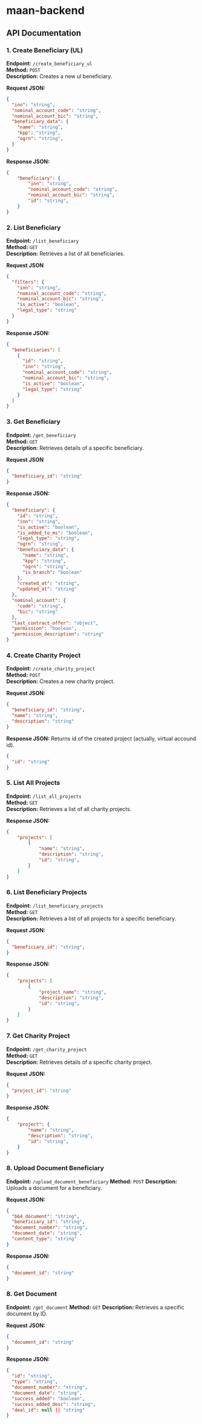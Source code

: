 # maan-backend
## API Documentation

### 1. Create Beneficiary (UL)

**Endpoint:** `/create_beneficiary_ul`  
**Method:** `POST`  
**Description:** Creates a new ul beneficiary.

**Request JSON:**
```json
{
  "inn": "string",
  "nominal_account_code": "string",
  "nominal_account_bic": "string",
  "beneficiary_data": {
    "name": "string",
    "kpp": "string",
    "ogrn": "string",
  }
}
```

**Response JSON:**
```json
{
    "beneficiary": {
        "inn": "string",
        "nominal_account_code": "string",
        "nominal_account_bic": "string",
        "id": "string",
    }
}
```

### 2. List Beneficiary

**Endpoint:** `/list_beneficiary`  
**Method:** `GET`  
**Description:** Retrieves a list of all beneficiaries.

**Request JSON**
```json
{
  "filters": {
    "inn": "string",
    "nominal_account_code": "string",
    "nominal_account_bic": "string",
    "is_active": "boolean",
    "legal_type": "string"
  }
}
```

**Response JSON:**
```json
{
  "beneficiaries": [
    {
      "id": "string",
      "inn": "string",
      "nominal_account_code": "string",
      "nominal_account_bic": "string",
      "is_active": "boolean",
      "legal_type": "string"
    }
  ]
}
```

### 3. Get Beneficiary

**Endpoint:** `/get_beneficiary`  
**Method:** `GET`  
**Description:** Retrieves details of a specific beneficiary.

**Request JSON**
```json
{
  "beneficiary_id": "string"
}
```

**Response JSON:**
```json
{
  "beneficiary": {
    "id": "string",
    "inn": "string",
    "is_active": "boolean",
    "is_added_to_ms": "boolean",
    "legal_type": "string",
    "ogrn": "string",
    "beneficiary_data": {
      "name": "string",
      "kpp": "string",
      "ogrn": "string",
      "is_branch": "boolean"
    },
    "created_at": "string",
    "updated_at": "string"
  },
  "nominal_account": {
    "code": "string",
    "bic": "string"
  },
  "last_contract_offer": "object",
  "permission": "boolean",
  "permission_description": "string"
}
```

### 4. Create Charity Project

**Endpoint:** `/create_charity_project`  
**Method:** `POST`  
**Description:** Creates a new charity project.

**Request JSON:**
```json
{
  "beneficiary_id": "string",
  "name": "string",
  "description": "string"
}
```

**Response JSON:**
Returns id of the created project (actually, virtual accound id).
```json
{
  "id": "string"
}
```

### 5. List All Projects

**Endpoint:** `/list_all_projects`  
**Method:** `GET`  
**Description:** Retrieves a list of all charity projects.

**Response JSON:**
```json
{
    "projects": [
        {
            "name": "string",
            "description": "string",
            "id": "string",
        }
    ]
}
```

### 6. List Beneficiary Projects

**Endpoint:** `/list_beneficiary_projects`  
**Method:** `GET`  
**Description:** Retrieves a list of all projects for a specific beneficiary.

**Request JSON:**
```json
{
  "beneficiary_id": "string",
}
```

**Response JSON:**
```json
{
    "projects": [
        {
            "project_name": "string",
            "description": "string",
            "id": "string",
        }
    ]
}
```

### 7. Get Charity Project

**Endpoint:** `/get_charity_project`  
**Method:** `GET`  
**Description:** Retrieves details of a specific charity project.

**Request JSON:**
```json
{
  "project_id": "string"
}
```

**Response JSON:**
```json
{
    "project": {
        "name": "string",
        "description": "string",
        "id": "string",
    }
}
```

### 8. Upload Document Beneficiary
**Endpoint:** `/upload_document_beneficiary`
**Method:** `POST`
**Description:** Uploads a document for a beneficiary.

**Request JSON:**
```json
{
  "b64_document": "string",
  "beneficiary_id": "string",
  "document_number": "string",
  "document_date": "string",
  "content_type": "string"
}
```

**Response JSON:**
```json
{
  "document_id": "string"
}
```

### 8. Get Document
**Endpoint:** `/get_document`
**Method:** `GET`
**Description:**  Retrieves a specific document by ID.

**Request JSON:**
```json
{
  "document_id": "string"
}
```

**Response JSON:**
```json
{
  "id": "string",
  "type": "string",
  "document_number": "string",
  "document_date": "string",
  "success_added": "boolean",
  "success_added_desc": "string",
  "deal_id": null || "string"
}
```
